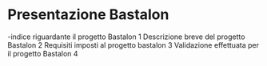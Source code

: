 # Presentazione Bastalon
-indice riguardante il progetto Bastalon
 1 Descrizione breve del progetto Bastalon
 2 Requisiti imposti al progetto bastalon
 3 Validazione effettuata per il progetto Bastalon
 4 